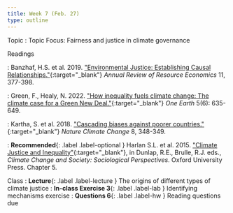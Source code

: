 ```yaml
---
title: Week 7 (Feb. 27)
type: outline
---
```


Topic
: Topic Focus: Fairness and justice in climate governance

Readings

: Banzhaf, H.S. et al. 2019. ["Environmental Justice: Establishing Causal Relationships."](https://doi.org/10.1146/annurev-resource-100518-094131){:target="_blank"} _Annual Review of Resource Economics_ 11, 377-398.

: Green, F., Healy, N. 2022. ["How inequality fuels climate change: The climate case for a Green New Deal."](https://doi.org/10.1016/j.oneear.2022.05.005){:target="_blank"} _One Earth_ 5(6): 635-649.

: Kartha, S. et al. 2018. ["Cascading biases against poorer countries."](https://doi.org/10.1038/s41558-018-0152-7){:target="_blank"} _Nature Climate Change_ 8, 348-349.

: **Recommended**{: .label .label-optional } Harlan S.L. et al. 2015. ["Climate Justice and Inequality"](https://doi.org/10.1093/acprof:oso/9780199356102.003.0005){:target="_blank"}, in Dunlap, R.E., Brulle, R.J. eds., _Climate Change and Society: Sociological Perspectives_. Oxford University Press. Chapter 5.

Class
: **Lecture**{: .label .label-lecture } The origins of different types of climate justice
: **In-class Exercise 3**{: .label .label-lab } Identifying mechanisms exercise
: **Questions 6**{: .label .label-hw } Reading questions due
